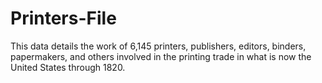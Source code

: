 # Printers-File
This data details the work of 6,145 printers, publishers, editors, binders, papermakers, and others involved in the printing trade in what is now the United States through 1820.
